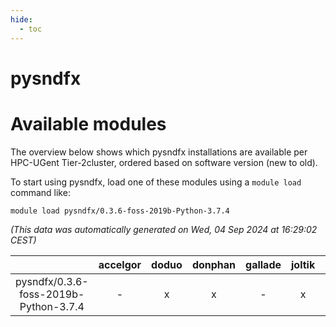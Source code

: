```yaml
---
hide:
  - toc
---
```


pysndfx
=======

# Available modules


The overview below shows which pysndfx installations are available per HPC-UGent Tier-2cluster, ordered based on software version (new to old).

To start using pysndfx, load one of these modules using a `module load` command like:

```shell
module load pysndfx/0.3.6-foss-2019b-Python-3.7.4
```

*(This data was automatically generated on Wed, 04 Sep 2024 at 16:29:02 CEST)*  

| |accelgor|doduo|donphan|gallade|joltik|shinx|skitty|
| :---: | :---: | :---: | :---: | :---: | :---: | :---: | :---: |
|pysndfx/0.3.6-foss-2019b-Python-3.7.4|-|x|x|-|x|-|x|

